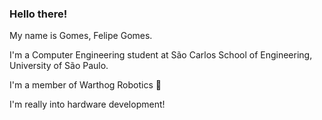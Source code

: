 ### Hello there!

My name is Gomes, Felipe Gomes.

I'm a Computer Engineering student at São Carlos School of Engineering, University of São Paulo.

I'm a member of Warthog Robotics 🐗

I'm really into hardware development! 
<!--
**Lipe-Gomes/Lipe-Gomes** is a ✨ _special_ ✨ repository because its `README.md` (this file) appears on your GitHub profile.

Here are some ideas to get you started:

- 🔭 I’m currently working on ...
- 🌱 I’m currently learning ...
- 👯 I’m looking to collaborate on ...
- 🤔 I’m looking for help with ...
- 💬 Ask me about ...
- 📫 How to reach me: ...
- 😄 Pronouns: ...
- ⚡ Fun fact: ...
-->
